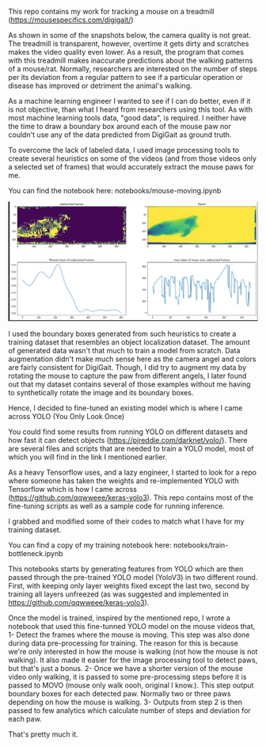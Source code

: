 This repo contains my work for tracking a mouse on a treadmill (https://mousespecifics.com/digigait/)

As shown in some of the snapshots below, the camera quality is not great. The treadmill is transparent, however, overtime it gets dirty and scratches makes the video quality even lower. As a result, the program that comes with this treadmill makes inaccurate predictions about the walking patterns of a mouse/rat. Normally, researchers are interested on the number of steps per its deviation from a regular pattern to see if a particular operation or disease has improved or detriment the animal's walking.

As a machine learning engineer I wanted to see if I can do better, even if it is not objective, than what I heard from researchers using this tool. As with most machine learning tools data, "good data", is required. I neither have the time to draw a boundary box around each of the mouse paw nor couldn't use any of the data predicted from DigiGait as ground truth.

To overcome the lack of labeled data, I used image processing tools to create several heuristics on some of the videos (and from those videos only a selected set of frames) that would accurately extract the mouse paws for me.

You can find the notebook here: notebooks/mouse-moving.ipynb  

![alt text](pictures%20and%20videos/shot1.png)

I used the boundary boxes generated from such heuristics to create a training dataset that resembles an object localization dataset. The amount of generated data wasn't that much to train a model from scratch. Data augmentation didn't make much sense here as the camera angel and colors are fairly consistent for DigiGait. Though, I did try to augment my data by rotating the mouse to capture the paw from different angels, I later found out that my dataset contains several of those examples without me having to synthetically rotate the image and its boundary boxes.

Hence, I decided to fine-tuned an existing model which is where I came across YOLO (You Only Look Once)

You could find some results from running YOLO on different datasets and how fast it can detect objects (https://pjreddie.com/darknet/yolo/). There are several files and scripts that are needed to train a YOLO model, most of which you will find in the link I mentioned earlier.

As a heavy Tensorflow uses, and a lazy engineer, I started to look for a repo where someone has taken the weights and re-implemented YOLO with Tensorflow which is how I came across (https://github.com/qqwweee/keras-yolo3). This repo contains most of the fine-tuning scripts as well as a sample code for running inference.

I grabbed and modified some of their codes to match what I have for my training dataset.

You can find a copy of my training notebook here: notebooks/train-bottleneck.ipynb  

This notebooks starts by generating features from YOLO which are then passed through the pre-trained YOLO model (YoloV3)  in two different round. First, with keeping only layer weights fixed except the last two, second by training all layers unfreezed (as was suggested and implemented in https://github.com/qqwweee/keras-yolo3).

Once the model is trained, inspired by the mentioned repo, I wrote a notebook that used this fine-tunned YOLO model on the mouse videos that,
  1- Detect the frames where the mouse is moving. This step was also done during data pre-processing for training. The reason for this is because we're only interested in how the mouse is walking (not how the mouse is not walking). It also made it easier for the image processing tool to detect paws, but that's just a bonus.
  2- Once we have a shorter version of the mouse video only walking, it is passed to some pre-processing steps before it is passed to MOVO (mouse only walk oooh, original I know.). This step output boundary boxes for each detected paw. Normally two or three paws depending on how the mouse is walking.
  3- Outputs from step 2 is then passed to few analytics which calculate number of steps and deviation for each paw.

That's pretty much it.
